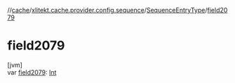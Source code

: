 //[cache](../../../index.md)/[xlitekt.cache.provider.config.sequence](../index.md)/[SequenceEntryType](index.md)/[field2079](field2079.md)

# field2079

[jvm]\
var [field2079](field2079.md): [Int](https://kotlinlang.org/api/latest/jvm/stdlib/kotlin/-int/index.html)
